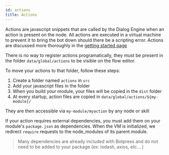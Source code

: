 ```yaml
---
id: actions
title: Actions
---
```


Actions are javascript snippets that are called by the Dialog Engine when an action is present on the node. All actions are executed in a virtual machine to prevent it to bring the bot down should there be a scripting error. Actions are discussed more thoroughly in the [getting started page](../learn/actions)

There is no way to register actions programatically, they must be present in the folder `data/global/actions` to be visible on the flow editor.

To move your actions to that folder, follow these steps:

1. Create a folder named `actions` in `src`
1. Add your javascript files in the folder
1. When you build your module, your files will be copied in the `dist` folder
1. At every startup, action files are copied in `data/global/actions/${my-module}/`

They are then accessible via `my-module/myaction` by any node or skill

If your action requires external dependencies, you must add them on your module's `package.json` as dependencies. When the VM is initialized, we redirect `require` requests to the node_modules of its parent module.

> Many dependencies are already included with Botpress and do not need to be added to your package (ex: lodash, axios, etc... )
